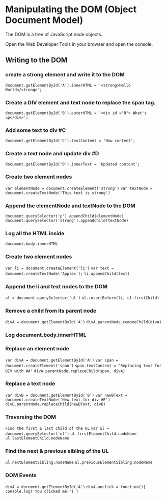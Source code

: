 # Manipulating the DOM (Object Document Model)

The DOM is a tree of JavaScript node objects.

Open the Web Developer Tools in your browser and open the console.

## Writing to the DOM

### create a strong element and write it to the DOM
`document.getElementById('A').innerHTML = '<strong>Hello World</strong>';`

### Create a DIV element and text node to replace the span tag.
`document.getElementById('B').outerHTML = '<div id ="B"> What's up</div>';`

### Add some text to div #C
`document.getElementById('C').textContent = 'New content';`

### Create a text node and update div #D
`document.getElementById('D').innerText = 'Updated content';`

### Create two element nodes
`var elementNode = document.createElement('strong')`
`var textNode = document.createTextNode('This text is strong')`

### Append the elementNode and textNode to the DOM
`document.querySelector('p').appendChild(elementNode)`
`document.querySelector('strong').appendChild(textNode)`

### Log all the HTML inside <body>
`document.body.innerHTML`

### Create two element nodes
`var li = document.createElement('li')`
`var text = document.createTextNode('Apples');`
`li.appendChild(text)`

### Append the li and text nodes to the DOM

`ul = document.querySelector('ul')`
`ul.insertBefore(li, ul.firstChild)`

### Remove a child from its parent node

`divA = document.getElementById('A')`
`divA.parentNode.removeChild(divA)`
### Log document.body.innerHTML

### Replace an element node
`var divA = document.getElementById('A')`
`var span = document.createElement('span')`
`span.textContent = "Replacing text for DIV with #A"`
`divA.parentNode.replaceChild(span, divA)`

### Replace a text node

`var divB = document.getElementById('B')`
`var newBText = document.createTextNode('New text for div #E')`
`divB.parentNode.replaceChild(newBText, divB)`

### Traversing the DOM

`Find the first & last child of the UL`
`var ul = document.querySelector('ul')`
`ul.firstElementChild.nodeName`
`ul.lastElementChild.nodeName`

### Find the next & previous sibling of the UL
`ul.nextElementSibling.nodeName`
`ul.previousElementSibling.nodeName`

### DOM Events
`divA = document.getElementById('A')`
`divA.onclick = function(){
	console.log('You clicked me!')
}`